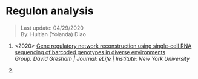 # Regulon analysis
> Last update: 04/29/2020 <br>
> By: Huitian (Yolanda) Diao

1. <2020> [Gene regulatory network reconstruction using single-cell RNA sequencing of barcoded genotypes in diverse environments](https://elifesciences.org/articles/51254) <br>
  *Group: David Gresham | Journal: eLife | Institute: New York University*

2. 
